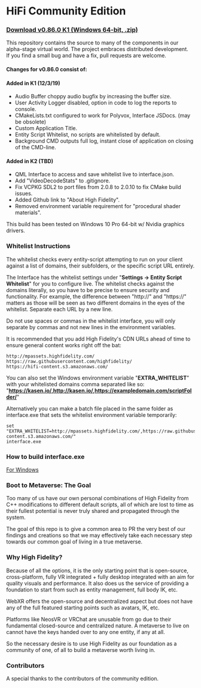 # HiFi Community Edition

### [Download v0.86.0 K1 (Windows 64-bit, .zip)](https://realities.dev/cdn/hifi-community/v0860-kasen-VS-release+freshstart/Packaged_Release.zip)

This repository contains the source to many of the components in our 
alpha-stage virtual world. The project embraces distributed development.  
If you find a small bug and have a fix, pull requests are welcome. 

#### Changes for **v0.86.0** consist of:

#### Added in K1 (12/3/19)

* Audio Buffer choppy audio bugfix by increasing the buffer size.
* User Activity Logger disabled, option in code to log the reports to console.
* CMakeLists.txt configured to work for Polyvox, Interface JSDocs. (may be obsolete)
* Custom Application Title.
* Entity Script Whitelist, no scripts are whitelisted by default.
* Background CMD outputs full log, instant close of application on closing of the CMD-line.

#### Added in K2 (TBD)

* QML Interface to access and save whitelist live to interface.json.
* Add "VideoDecodeStats" to .gitignore.
* Fix VCPKG SDL2 to port files from 2.0.8 to 2.0.10 to fix CMake build issues.
* Added Github link to "About High Fidelity".
* Removed environment variable requirement for "procedural shader materials".

This build has been tested on Windows 10 Pro 64-bit w/ Nvidia graphics drivers.

### Whitelist Instructions

The whitelist checks every entity-script attempting to run on your client against a list of domains, their subfolders, or the specific script URL entirely.

The Interface has the whitelist settings under "**Settings -> Entity Script Whitelist**" for you to configure live. The whitelist checks against the domains literally, so you have to be precise to ensure security and functionality. For example, the difference between "http://" and "https://" matters as those will be seen as two different domains in the eyes of the whitelist. Separate each URL by a new line.

Do not use spaces or commas in the whitelist interface, you will only separate by commas and not new lines in the environment variables.

It is recommended that you add High Fidelity's CDN URLs ahead of time to ensure general content works right off the bat: 

```
http://mpassets.highfidelity.com/
https://raw.githubusercontent.com/highfidelity/
https://hifi-content.s3.amazonaws.com/
```

You can also set the Windows environment variable "**EXTRA_WHITELIST**" with your whitelisted domains comma separated like so: "**https://kasen.io/,http://kasen.io/,https://exampledomain.com/scriptFolder/**" 

Alternatively you can make a batch file placed in the same folder as interface.exe that sets the whitelist environment variable temporarily:

```
set "EXTRA_WHITELIST=http://mpassets.highfidelity.com/,https://raw.githubusercontent.com/highfidelity/,https://hifi-content.s3.amazonaws.com/"
interface.exe
```

### How to build interface.exe

[For Windows](https://github.com/kasenvr/hifi-community/blob/kasen/core/BUILD_WIN.md)

### Boot to Metaverse: The Goal

Too many of us have our own personal combinations of High Fidelity from C++ modifications to different default scripts, all of which are lost to time as their fullest potential is never truly shared and propagated through the system.

The goal of this repo is to give a common area to PR the very best of our findings and creations so that we may effectively take each necessary step towards our common goal of living in a true metaverse.

### Why High Fidelity?

Because of all the options, it is the only starting point that is open-source, cross-platform, fully VR integrated + fully desktop integrated with an aim for quality visuals and performance. It also does us the service of providing a foundation to start from such as entity management, full body IK, etc.

WebXR offers the open-source and decentralized aspect but does not have any of the full featured starting points such as avatars, IK, etc.

Platforms like NeosVR or VRChat are unusable from go due to their fundamental closed-source and centralized nature. A metaverse to live on cannot have the keys handed over to any one entity, if any at all.

So the necessary desire is to use High Fidelity as our foundation as a community of one, of all to build a metaverse worth living in.

### Contributors

A special thanks to the contributors of the community edition.
